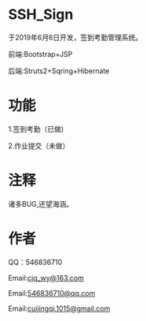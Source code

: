 # SSH_Sign

于2019年6月6日开发，签到考勤管理系统。

前端:Bootstrap+JSP

后端:Struts2+Sqring+Hibernate

# 功能

1.签到考勤（已做)

2.作业提交（未做）


# 注释

诸多BUG,还望海涵。


# 作者

QQ：546836710

Email:cjq_wy@163.com

Email:546836710@qq.com

Email:cuijingqi.1015@gmail.com
